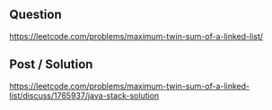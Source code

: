 ## Question

https://leetcode.com/problems/maximum-twin-sum-of-a-linked-list/

## Post / Solution

https://leetcode.com/problems/maximum-twin-sum-of-a-linked-list/discuss/1765937/java-stack-solution
